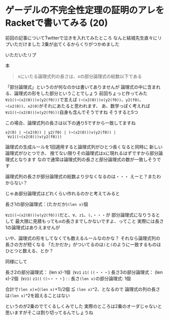 # ゲーデルの不完全性定理の証明のアレをRacketで書いてみる (20)

前回の記事についてTwitterで泣きを入れてみたところ
なんと結城先生直々にリプいただけました
2乗が出てくるからくりがつかめました

いただいたリプ

本

> xにいたる論理式列の長さは、xの部分論理式の総数以下である

「部分論理式」というのが何なのかは書いてありませんが
論理式の中に含まれる、論理式の形をした部分ということでしょう
前回ちょっと作ってみた`∀z1((¬(x2(0)))∨(y2(f0)))`で言えば
`(¬(x2(0)))∨(y2(f0))`、`y2(f0)`、`¬(x2(0))`、`x2(0)`がそれにあたると思われます、
あ、数学っぽく考えれば`∀z1((¬(x2(0)))∨(y2(f0)))`自身も含んでそうですね
そうすると5つ

この場合、論理式列の長さは以下の通り5ですから一致してますね

`x2(0) | ¬(x2(0)) | y2(f0) | (¬(x2(0)))∨(y2(f0)) | ∀z1((¬(x2(0)))∨(y2(f0)))`

論理式の生成ルールを1回適用すると論理式列がひとつ長くなると同時に
新しい論理式がひとつでき、
捨てない限りその論理式はxに現れるはずですから部分論理式となります
なので通常は論理式列の長さと部分論理式の数が一致しそうです

論理式列の長さが部分論理式の総数より少なくなるのは・・・
えーと？またわからない？

じゃあ部分論理式はどれくらい作れるのかと考えてみると

長さ1の部分論理式：(たかだか)`(len x)`個

`∀z1((¬(x2(0)))∨(y2(f0)))`だと、`∀`、`z1`、`(`、・・・が
部分論理式になりうるとして
最大限に見積もってもxの長さまでしかないですよ、ってこと
実際には長さ1の論理式はありえませんが

いや、論理式の形をしてなくても数えるルールなのかな？
それなら論理式列の長さの方が短くなる
「たかだか」がついてるのは`(`と`(`のように一致するものは
ひとつと数える、とか？

同様にして

長さ2の部分論理式： (len x)-1個  (`∀z1` `z1(` `((`・・・)
長さ3の部分論理式： (len x)-2個  (`∀z1(` `z1((` `((¬`・・・)
:
:
長さ`(len x)`の部分論理式: 1個

合計で`(len x)`×(`(len x)`+1)/2個 ≦ `(len x)`^2、となるので
論理式の列の長さは`(len x)`^2を超えることはない

というのが2乗のでてくるしくみでした
実際のところは2乗のオーダじゃないと思いますがそこは割り切ってるんでしょうね

